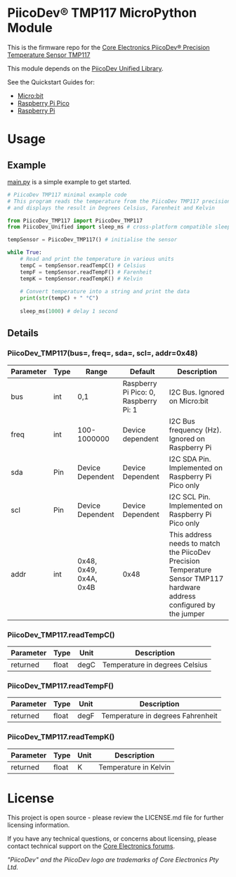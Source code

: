 # PiicoDev® TMP117 MicroPython Module

This is the firmware repo for the [Core Electronics PiicoDev® Precision Temperature Sensor TMP117](https://core-electronics.com.au/catalog/product/view/sku/CE07502)

This module depends on the [PiicoDev Unified Library](https://github.com/CoreElectronics/CE-PiicoDev-Unified).

See the Quickstart Guides for:
 - [Micro:bit](https://core-electronics.com.au/tutorials/piicodev-precision-temperature-sensor-tmp117-quickstart-guide-for-microbit.html)
 - [Raspberry Pi Pico](https://core-electronics.com.au/tutorials/piicodev-precision-temperature-sensor-tmp117-quickstart-guide-for-rpi-pico.html)
 - [Raspberry Pi](https://core-electronics.com.au/tutorials/piicodev-raspberrypi/piicodev-precision-temperature-sensor-tmp117-raspberry-pi-guide.html)

# Usage
## Example
[main.py](https://github.com/CoreElectronics/CE-PiicoDev-TMP117-MicroPython-Module/blob/main/main.py) is a simple example to get started.
```python
# PiicoDev TMP117 minimal example code
# This program reads the temperature from the PiicoDev TMP117 precision temperature sensor
# and displays the result in Degrees Celsius, Farenheit and Kelvin

from PiicoDev_TMP117 import PiicoDev_TMP117
from PiicoDev_Unified import sleep_ms # cross-platform compatible sleep function

tempSensor = PiicoDev_TMP117() # initialise the sensor

while True:
    # Read and print the temperature in various units
    tempC = tempSensor.readTempC() # Celsius
    tempF = tempSensor.readTempF() # Farenheit
    tempK = tempSensor.readTempK() # Kelvin
    
    # Convert temperature into a string and print the data
    print(str(tempC) + " °C")
    
    sleep_ms(1000) # delay 1 second
```
## Details
### PiicoDev_TMP117(bus=, freq=, sda=, scl=, addr=0x48)
Parameter | Type | Range | Default | Description
--- | --- | --- | --- | ---
bus | int | 0,1 | Raspberry Pi Pico: 0, Raspberry Pi: 1 | I2C Bus.  Ignored on Micro:bit
freq | int | 100-1000000 | Device dependent | I2C Bus frequency (Hz).  Ignored on Raspberry Pi
sda | Pin | Device Dependent | Device Dependent | I2C SDA Pin. Implemented on Raspberry Pi Pico only
scl | Pin | Device Dependent | Device Dependent | I2C SCL Pin. Implemented on Raspberry Pi Pico only
addr | int | 0x48, 0x49, 0x4A, 0x4B | 0x48 | This address needs to match the PiicoDev Precision Temperature Sensor TMP117 hardware address configured by the jumper

### PiicoDev_TMP117.readTempC()
Parameter | Type | Unit | Description
--- | --- | --- | ---
returned | float | degC | Temperature in degrees Celsius

### PiicoDev_TMP117.readTempF()
Parameter | Type | Unit | Description
--- | --- | --- | ---
returned | float | degF| Temperature in degrees Fahrenheit

### PiicoDev_TMP117.readTempK()
Parameter | Type | Unit | Description
--- | --- | --- | ---
returned | float | K | Temperature in Kelvin

# License
This project is open source - please review the LICENSE.md file for further licensing information.

If you have any technical questions, or concerns about licensing, please contact technical support on the [Core Electronics forums](https://forum.core-electronics.com.au/).

*\"PiicoDev\" and the PiicoDev logo are trademarks of Core Electronics Pty Ltd.*
